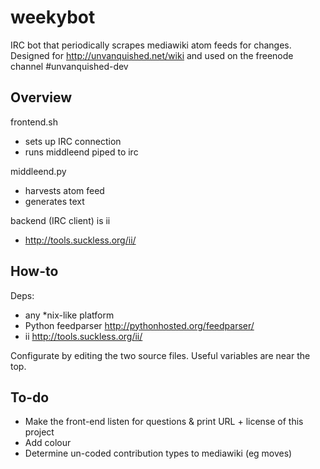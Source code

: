 weekybot
========

IRC bot that periodically scrapes mediawiki atom feeds for changes.  Designed for http://unvanquished.net/wiki and used on the freenode channel #unvanquished-dev

Overview
--------
frontend.sh
 * sets up IRC connection
 * runs middleend piped to irc

middleend.py
 * harvests atom feed
 * generates text
 
backend (IRC client) is ii 
 * http://tools.suckless.org/ii/

How-to
------
Deps:
* any *nix-like platform
* Python feedparser http://pythonhosted.org/feedparser/
* ii http://tools.suckless.org/ii/

Configurate by editing the two source files.  Useful variables are near the top.

To-do
-----
* Make the front-end listen for questions & print URL + license of this project
* Add colour
* Determine un-coded contribution types to mediawiki (eg moves)
